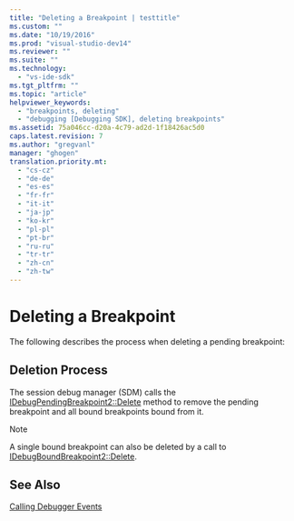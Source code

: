 ```yaml
---
title: "Deleting a Breakpoint | testtitle"
ms.custom: ""
ms.date: "10/19/2016"
ms.prod: "visual-studio-dev14"
ms.reviewer: ""
ms.suite: ""
ms.technology: 
  - "vs-ide-sdk"
ms.tgt_pltfrm: ""
ms.topic: "article"
helpviewer_keywords: 
  - "breakpoints, deleting"
  - "debugging [Debugging SDK], deleting breakpoints"
ms.assetid: 75a046cc-d20a-4c79-ad2d-1f18426ac5d0
caps.latest.revision: 7
ms.author: "gregvanl"
manager: "ghogen"
translation.priority.mt: 
  - "cs-cz"
  - "de-de"
  - "es-es"
  - "fr-fr"
  - "it-it"
  - "ja-jp"
  - "ko-kr"
  - "pl-pl"
  - "pt-br"
  - "ru-ru"
  - "tr-tr"
  - "zh-cn"
  - "zh-tw"
---
```

# Deleting a Breakpoint
The following describes the process when deleting a pending breakpoint:  
  
## Deletion Process  
 The session debug manager (SDM) calls the [IDebugPendingBreakpoint2::Delete](../extensibility-debugger-reference/idebugpendingbreakpoint2--delete.md) method to remove the pending breakpoint and all bound breakpoints bound from it.  
  
> [!NOTE]
>  A single bound breakpoint can also be deleted by a call to [IDebugBoundBreakpoint2::Delete](../extensibility-debugger-reference/idebugboundbreakpoint2--delete.md).  
  
## See Also  
 [Calling Debugger Events](../extensibility-debugger/calling-debugger-events.md)